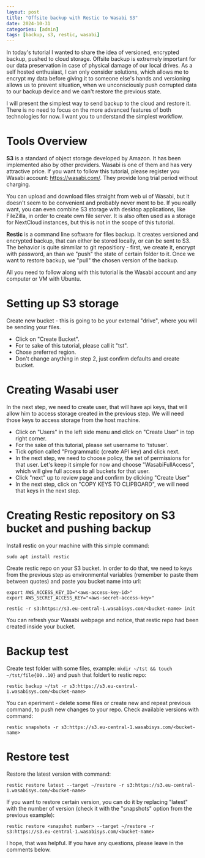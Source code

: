 ```yaml
---
layout: post
title: "Offsite backup with Restic to Wasabi S3"
date: 2024-10-31
categories: [admin]
tags: [backup, s3, restic, wasabi]
---
```


In today's tutorial I wanted to share the idea of versioned, encrypted backup, pushed to cloud storage. Offsite backup is extremely important for our data preservation in case of physical damage of our local drives. As a self hosted enthusiast, I can only consider solutions, which allows me to encrypt my data before giving it to someone else's hands and versioning allows us to prevent situation, when we unconsciously push corrupted data to our backup device and we can't restore the previous state.

I will present the simplest way to send backup to the cloud and restore it. There is no need to focus on the more advanced features of both technologies for now. I want you to understand the simplest workflow.

# Tools Overview

**S3** is a standard of object storage developed by Amazon. It has been implemented also by other providers. Wasabi is one of them and has very attractive price. If you want to follow this tutorial, please register you Wasabi account: https://wasabi.com/. They provide long trial period without charging.

You can upload and download files straight from web ui of Wasabi, but it doesn't seem to be convenient and probably never ment to be. If you really want, you can even combine S3 storage with desktop applications, like FileZilla, in order to create own file server. It is also often used as a storage for NextCloud instances, but this is not in the scope of this tutorial.

**Restic** is a command line software for files backup. It creates versioned and encrypted backup, that can either be stored locally, or can be sent to S3. The behavior is quite simmilar to git repositiory - first, we create it, encrypt with password, an than we "push" the state of certain folder to it. Once we want to restore backup, we "pull" the chosen version of the backup.

All you need to follow along with this tutorial is the Wasabi account and any computer or VM with Ubuntu.

# Setting up S3 storage

Create new bucket - this is going to be your external "drive", where you will be sending your files. 

* Click on "Create Bucket".
* For te sake of this tutorial, please call it "tst".
* Chose preferred region.
* Don't change anything in step 2, just confirm defaults and create bucket.

# Creating Wasabi user

In the next step, we need to create user, that will have api keys, that will allow him to access storage created in the previous step. We will need those keys to access storage from the host machine.

* Click on "Users" in the left side menu and click on "Create User" in top right corner.
* For the sake of this tutorial, please set username to 'tstuser'.
* Tick option called "Programmatic (create API key) and click next.
* In the next step, we need to choose policy, the set of permissions for that user. Let's keep it simple for now and choose "WasabiFullAccess", which will give full access to all buckets for that user.
* Click "next" up to review page and confirm by clicking "Create User"
* In the next step, click on "COPY KEYS TO CLIPBOARD", we will need that keys in the next step.

# Creating Restic repository on S3 bucket and pushing backup

Install restic on your machine with this simple command:

```
sudo apt install restic
```

Create restic repo on your S3 bucket. In order to do that, we need to keys from the previous step as environmental variables (remember to paste them between quotes) and paste you bucket name into url:

```
export AWS_ACCESS_KEY_ID="<aws-access-key-id>"
export AWS_SECRET_ACCESS_KEY="<aws-secret-access-key>"

restic -r s3:https://s3.eu-central-1.wasabisys.com/<bucket-name> init
```

You can refresh your Wasabi webpage and notice, that restic repo had been created inside your bucket.

# Backup test

Create test folder with some files, example: `mkdir ~/tst && touch ~/tst/file{00..10}` and push that foldert to restic repo:

```
restic backup ~/tst -r s3:https://s3.eu-central-1.wasabisys.com/<bucket-name>
```

You can eperiment - delete some files or create new and repeat previous command, to push new changes to your repo. Check available versions with command:

```
restic snapshots -r s3:https://s3.eu-central-1.wasabisys.com/<bucket-name>
```

# Restore test

Restore the latest version with command:

```
restic restore latest --target ~/restore -r s3:https://s3.eu-central-1.wasabisys.com/<bucket-name>
```

If you want to restore certain version, you can do it by replacing "latest" with the number of version (check it with the "snapshots" option from the previous example):

```
restic restore <snapshot number> --target ~/restore -r s3:https://s3.eu-central-1.wasabisys.com/<bucket-name>
```

I hope, that was helpful. If you have any questions, please leave in the comments below.
